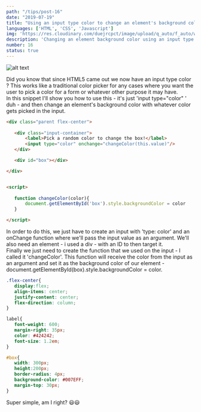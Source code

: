 ```yaml
---
path: "/tips/post-16"
date: "2019-07-19"
title: "Using an input type color to change an element's background color "
languages: ['HTML', 'CSS', 'Javascript']
img: 'https://res.cloudinary.com/duejrcpct/image/upload/q_auto/f_auto/w_1000/v1586628562/tips/16-1_r4ltqx.jpg'
description: 'Changing an element background color using an input type color with some HTML, CSS and Javascript'
number: 16
status: true
---
```


![alt text](https://res.cloudinary.com/duejrcpct/image/upload/q_auto/v1588575767/tips/16-2_p2shav.gif "Input type color")

Did you know that since HTML5 came out we now have an input type color ? This works like a traditional color picker for any cases where you want the user to pick a color for a form or whatever other purpose it may have.  
In this snippet I'll show you how to use this - it's just 'input type="color" ' duh - and then change an element's background color with whatever color gets picked in the input.

 ```html
<div class="parent flex-center">
            
    <div class="input-container">
        <label>Pick a random color to change the box!</label>
        <input type="color" onchange="changeColor(this.value)"/>
    </div>

    <div id="box"></div>

</div>


<script>
        
    function changeColor(color){
        document.getElementById('box').style.backgroundColor = color
    }

</script>
 ```

In order to do this, we just have to create an input with 'type: color' and an onChange function where we'll pass the input value as an argument.
We'll also need an element - i used a div - with an ID to then target it.  
Finally we just need to create the function that we used on the input - I called it 'changeColor'. This function will receive the color from the input as an argument and set it as the background color of our element - document.getElementById(box).style.backgroundColor = color.


 ```css
.flex-center{
    display:flex;
    align-items: center;
    justify-content: center;
    flex-direction: column;
}

label{
    font-weight: 600;
    margin-right: 35px;
    color: #424242;
    font-size: 1.2em;
}

#box{
    width: 300px;
    height:200px;
    border-radius: 4px;
    background-color: #007EFF;
    margin-top: 30px;
}

 ```
Super simple, am I right? 😃😃